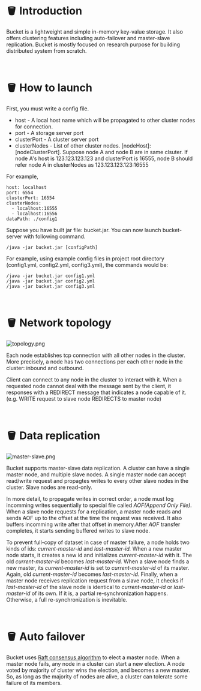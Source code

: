 # 🪣 Introduction

Bucket is a lightweight and simple in-memory key-value storage. It also offers clustering features including auto-failover and master-slave replication. Bucket is mostly focused on research purpose for building distributed system from scratch. 

<br/>  

# 🪣 How to launch

First, you must write a config file.

- host - A local host name which will be propagated to other cluster nodes for connection.
- port - A storage server port
- clusterPort - A cluster server port
- clusterNodes - List of other cluster nodes. [nodeHost]:[nodeClusterPort]. Suppose node A and node B are in same clsuter. If node A's host is 123.123.123.123 and clusterPort is 16555, node B should refer node A in clusterNodes as 123.123.123.123:16555  
                 
For example,

```
host: localhost
port: 6554
clusterPort: 16554
clusterNodes:
  - localhost:16555
  - localhost:16556
dataPath: ./config1
```

Suppose you have built jar file: bucket.jar. You can now launch bucket-server with following command.

```/java -jar bucket.jar [configPath]```

For example, using example config files in project root directory (config1.yml, config2.yml, config3.yml), the commands would be:

```/java -jar bucket.jar config1.yml```  
```/java -jar bucket.jar config2.yml```  
```/java -jar bucket.jar config3.yml```


<br/>
  
# 🪣 Network topology

![topology.png](topology.png)

Each node establishes tcp connection with all other nodes in the cluster.  
More precisely, a node has two connections per each other node in the cluster: inbound and outbound.  

Client can connect to any node in the cluster to interact with it. When a requested node cannot deal with the message sent by the client, it responses with  a REDIRECT message that indicates a node capable of it.
(e.g. WRITE request to slave node REDIRECTS to master node)

<br/>

# 🪣 Data replication

![master-slave.png](master-slave.png)

Bucket supports master-slave data replication. A cluster can have a single master node, and multiple slave nodes. A single master node can accept read/write request and propagtes writes to every other slave nodes in the cluster. Slave nodes are read-only.  

In more detail, to propagate writes in correct order, a node must log incomming writes sequentially to special file called *AOF(Append Only File)*. When a slave node requests for a replication, a master node reads and sends AOF up to the offset at the time the request was received. It also buffers incomming write after that offset in memory.After *AOF*  transfer completes, it starts sending buffered writes to slave node.

To prevent full-copy of dataset in case of master failure, a node holds two kinds of ids: *current-master-id* and *last-master-id.* When a new master node starts, it creates a new id and initializes *current-master-id* with it. The old *current-master-id* becomes *last-master-id.* When a slave node finds a new master, its *current-master-id* is set to *current-master-id* of its master. Again, old *current-master-id* becomes *last-master-id.* Finally, when a master node receives replication request from a slave node, it checks if *last-master-id* of the slave node is identical to *current-master-id* or *last-master-id* of its own. If it is, a partial re-synchronization happens. Otherwise, a full re-synchronization is inevitable.

<br/>

# 🪣 Auto failover

Bucket uses [Raft consensus algorithm](https://en.wikipedia.org/wiki/Raft_(algorithm)) to elect a master node. 
When a master node fails, any node in a cluster can start a new election.
A node voted by majority of cluster wins the election, and becomes a new master.
So, as long as the majority of nodes are alive, a cluster can tolerate some failure of its members.

